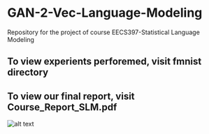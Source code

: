# GAN-2-Vec-Language-Modeling
Repository for the project of course EECS397-Statistical Language Modeling

## To view experients perforemed, visit fmnist directory

## To view our final report, visit Course_Report_SLM.pdf


![alt text](https://github.com/amitadate/EECS-397-Statistical-Language-Modelling/blob/master/fmnist/cond_gan.png)
